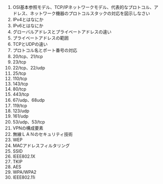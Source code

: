 1. OSI基本参照モデル、TCP/IPネットワークモデル、代表的なプロトコル、アドレス、ネットワーク機器のプロトコルスタックの対応を図示しなさい
2. IPv4とはなにか
3. IPv6とはなにか
4. グローバルアドレスとプライベートアドレスの違い
5. プライベートアドレスの範囲
6. TCPとUDPの違い
7. プロトコル名とポート番号の対応
  1. 20/tcp、21/tcp
  2. 23/tcp
  3. 22/tcp、22/udp
  4. 25/tcp
  5. 110/tcp
  6. 143/tcp
  7. 80/tcp
  8. 443/tcp
  9. 67/udp、68udp
  10. 119/tcp
  11. 123/udp
  12. 161/udp
  13. 53/udp、53/tcp
8. VPNの構成要素
9. 無線ＬＡＮのセキュリティ技術
  1. WEP
  2. MACアドレスフィルタリング
  3. SSID
  4. IEEE802.1X
  5. TKIP
  6. AES
  7. WPA/WPA2
  8. IEEE802.11i

